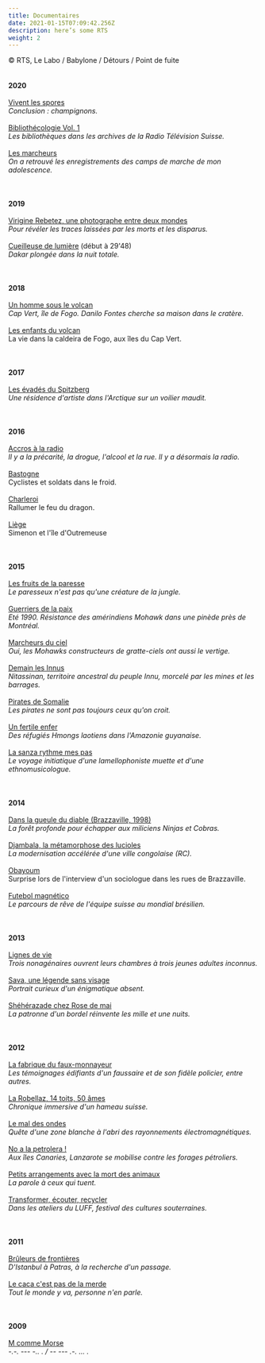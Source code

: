 ```yaml
---
title: Documentaires
date: 2021-01-15T07:09:42.256Z
description: here’s some RTS
weight: 2
---
```

© RTS, Le Labo / Babylone / Détours / Point de fuite\
\
\
**2020**\
\
[Vivent les spores](https://www.rts.ch/play/radio/le-labo/audio/vivent-les-spores?id=11712468)\
*Conclusion : champignons.*\
\
[Bibliothécologie Vol. 1](https://www.rts.ch/play/radio/le-labo/audio/bibliothecologie-volume-i?id=11762839)\
*Les bibliothèques dans les archives de la Radio Télévision Suisse.*\
\
[Les marcheurs](https://www.rts.ch/play/radio/le-labo/audio/les-marcheurs?id=10974395)\
*On a retrouvé les enregistrements des camps de marche de mon adolescence.*\
\
\
\
**2019**\
\
[Virigine Rebetez, une photographe entre deux mondes](https://www.rts.ch/play/radio/le-labo/audio/virginie-rebetez-une-photographe-entre-deux-mondes?id=10916094)\
*Pour révéler les traces laissées par les morts et les disparus.*\
\
[Cueilleuse de lumière](https://www.rts.ch/play/radio/le-labo/audio/dakar-le-grand-voyage?id=10104577) (début à 29'48)\
*Dakar plongée dans la nuit totale.*\
\
\
\
**2018**\
\
[Un homme sous le volcan](https://www.rts.ch/play/radio/le-labo/audio/un-homme-sous-le-volcan?id=10072410)\
*Cap Vert, île de Fogo. Danilo Fontes cherche sa maison dans le cratère.*\
\
[Les enfants du volcan](https://www.rts.ch/play/radio/a-labordage/audio/point-de-fuite-les-enfants-du-volcan?id=9329855)\
La vie dans la caldeira de Fogo, aux îles du Cap Vert. \
\
\
\
**2017**\
\
[Les évadés du Spitzberg](https://www.rts.ch/play/radio/le-labo/audio/les-evades-du-spitzberg?id=9000265&station=a83f29dee7a5d0d3f9fccdb9c92161b1afb512db)\
*Une résidence d'artiste dans l'Arctique sur un voilier maudit.*\
\
\
\
**2016**\
\
[Accros à la radio](https://pages.rts.ch/espace-2/programmes/le-labo/7796399-le-labo-du-26-06-2016.html)\
*Il y a la précarité, la drogue, l'alcool et la rue. Il y a désormais la radio.*\
\
[Bastogne](https://www.rts.ch/play/radio/detours/audio/bastogne-cyclistes-et-soldats-dans-le-froid?id=7700554)\
Cyclistes et soldats dans le froid.\
\
[Charleroi](https://www.rts.ch/play/radio/detours/audio/charleroi-rallumer-le-feu-du-dragon?id=7725356)\
Rallumer le feu du dragon.\
\
[Liège](https://www.rts.ch/play/radio/detours/audio/liege-simenon-et-lle-doutremeuse?id=7702561)\
Simenon et l'île d'Outremeuse\
\
\
\
**2015**\
\
[Les fruits de la paresse](https://www.rts.ch/play/radio/le-labo/audio/le-labo?id=7216895)\
*Le paresseux n'est pas qu'une créature de la jungle.*\
\
[Guerriers de la paix](https://www.rts.ch/play/radio/le-labo/audio/guerriers-de-la-paix?id=6694739)\
*Eté 1990. Résistance des amérindiens Mohawk dans une pinède près de Montréal.*\
\
[Marcheurs du ciel](https://www.rts.ch/play/radio/le-labo/audio/marcheurs-du-ciel?id=6427512)\
*Oui, les Mohawks constructeurs de gratte-ciels ont aussi le vertige.*\
\
[Demain les Innus](https://www.rts.ch/play/radio/le-labo/audio/le-labo?id=6731666)\
*Nitassinan, territoire ancestral du peuple Innu, morcelé par les mines et les barrages.*\
\
[Pirates de Somalie](https://pages.rts.ch/espace-2/programmes/le-labo/6376865-le-labo-du-04-01-2015.html)\
*Les pirates ne sont pas toujours ceux qu'on croit.*\
\
[Un fertile enfer](https://www.rts.ch/play/radio/le-labo/audio/un-fertile-enfer?id=7315132)\
*Des réfugiés Hmongs laotiens dans l'Amazonie guyanaise.*\
\
[La sanza rythme mes pas](https://pages.rts.ch/espace-2/programmes/le-labo/6631887-le-labo-du-12-04-2015.html)\
*Le voyage initiatique d'une lamellophoniste muette et d'une ethnomusicologue.*\
\
\
\
**2014**\
\
[Dans la gueule du diable (Brazzaville, 1998)](https://www.rts.ch/play/radio/le-labo/audio/dans-la-gueule-du-diable-brazzaville-1998?id=5463641)\
*La forêt profonde pour échapper aux miliciens Ninjas et Cobras.*\
\
[Djambala, la métamorphose des lucioles](https://www.rts.ch/play/radio/le-labo/audio/djambala-la-metamorphose-des-lucioles?id=5616947)\
*La modernisation accélérée d'une ville congolaise (RC).*\
\
[Obayoum](http://syntone.fr/obayoum-par-jonas-pool/)\
Surprise lors de l'interview d'un sociologue dans les rues de Brazzaville.\
\
[Futebol magnético](https://www.rts.ch/play/radio/le-labo/audio/futebol-magnietico?id=5912831)\
*Le parcours de rêve de l'équipe suisse au mondial brésilien.*\
\
\
\
**2013**\
\
[Lignes de vie](https://www.rts.ch/play/radio/le-labo/audio/lignes-de-vies?id=5174734)\
*Trois nonagénaires ouvrent leurs chambres à trois jeunes adultes inconnus.*\
\
[Sava, une légende sans visage](https://www.rts.ch/play/radio/le-labo/audio/sava-une-legende-sans-visage?id=5003570)\
*Portrait curieux d'un énigmatique absent.*\
\
[Shéhérazade chez Rose de mai](https://www.rts.ch/play/radio/le-labo/audio/les-1001-nuits-de-sheherazade?id=5003905)\
*La patronne d'un bordel réinvente les mille et une nuits.*\
\
\
\
**2012**\
\
[La fabrique du faux-monnayeur](https://www.rts.ch/play/radio/le-labo/audio/la-fabrique-du-faux-monnayeur?id=3856164)\
*Les témoignages édifiants d'un faussaire et de son fidèle policier, entre autres.*\
\
[La Robellaz, 14 toits, 50 âmes](https://www.rts.ch/play/radio/le-labo/audio/la-robellaz-14-toits-50-ames?id=4270884)\
*Chronique immersive d'un hameau suisse.*\
\
[Le mal des ondes](https://www.rts.ch/play/radio/le-labo/audio/le-mal-des-ondes?id=3897749)\
*Quête d'une zone blanche à l'abri des rayonnements électromagnétiques.*\
\
[No a la petrolera !](https://www.rts.ch/play/radio/le-labo/audio/no-a-la-petrolera-?id=4085055)\
*Aux îles Canaries, Lanzarote se mobilise contre les forages pétroliers.*\
\
[Petits arrangements avec la mort des animaux](https://www.rts.ch/play/radio/le-labo/audio/petits-arrangements-avec-la-mort-des-animaux?id=4431228)\
*La parole à ceux qui tuent.*\
\
[Transformer, écouter, recycler](https://www.rts.ch/play/radio/le-labo/audio/transformer-ecouter-recycler--les-ateliers-du-luff?id=4362146)\
*Dans les ateliers du LUFF, festival des cultures souterraines.*\
\
\
\
**2011**\
\
[Brûleurs de frontières](https://www.rts.ch/play/radio/le-labo/audio/les-bruleurs-de-frontiere?id=6844965)\
*D'Istanbul à Patras, à la recherche d'un passage.*\
\
[Le caca c'est pas de la merde](https://www.rts.ch/play/radio/le-labo/audio/le-caca-cest-pas-de-la-m---?id=3491151)\
*Tout le monde y va, personne n'en parle.*\
\
\
\
**2009**\
\
[M comme Morse](https://www.rts.ch/play/radio/emission-sans-nom/audio/lesprit-de-la-lettre-m-comme-morse?id=10185988)\
*\-.-. --- -.. . / -- --- .-. ... .*